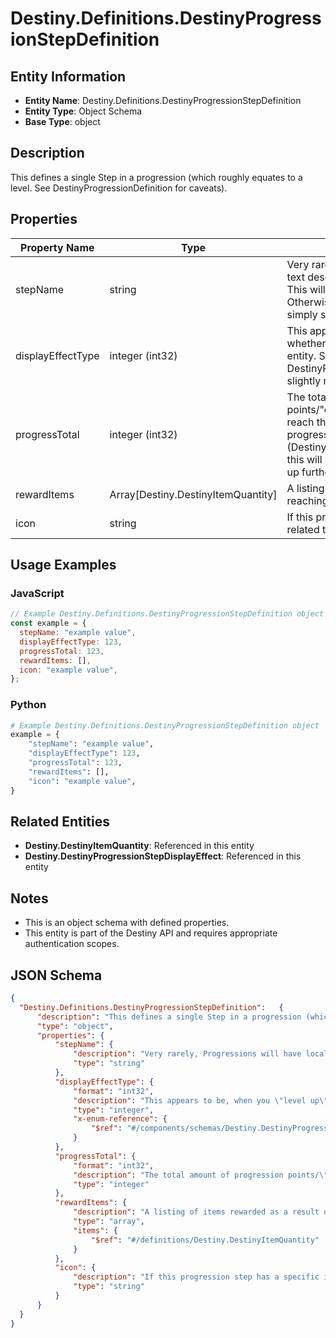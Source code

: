 # Destiny.Definitions.DestinyProgressionStepDefinition

## Entity Information
- **Entity Name**: Destiny.Definitions.DestinyProgressionStepDefinition
- **Entity Type**: Object Schema
- **Base Type**: object

## Description
This defines a single Step in a progression (which roughly equates to a level. See DestinyProgressionDefinition for caveats).

## Properties

| Property Name | Type | Description | Required |
|---------------|------|-------------|----------|
| stepName | string | Very rarely, Progressions will have localized text describing the Level of the progression. This will be that localized text, if it exists. Otherwise, the standard appears to be to simply show the level numerically. | No |
| displayEffectType | integer (int32) | This appears to be, when you "level up", whether a visual effect will display and on what entity. See DestinyProgressionStepDisplayEffect for slightly more info. | No |
| progressTotal | integer (int32) | The total amount of progression points/"experience" you will need to initially reach this step. If this is the last step and the progression is repeating indefinitely (DestinyProgressionDefinition.repeatLastStep), this will also be the progress needed to level it up further by repeating this step again. | No |
| rewardItems | Array[Destiny.DestinyItemQuantity] | A listing of items rewarded as a result of reaching this level. | No |
| icon | string | If this progression step has a specific icon related to it, this is the icon to show. | No |

## Usage Examples

### JavaScript
```javascript
// Example Destiny.Definitions.DestinyProgressionStepDefinition object
const example = {
  stepName: "example value",
  displayEffectType: 123,
  progressTotal: 123,
  rewardItems: [],
  icon: "example value",
};
```

### Python
```python
# Example Destiny.Definitions.DestinyProgressionStepDefinition object
example = {
    "stepName": "example value",
    "displayEffectType": 123,
    "progressTotal": 123,
    "rewardItems": [],
    "icon": "example value",
}
```

## Related Entities
- **Destiny.DestinyItemQuantity**: Referenced in this entity
- **Destiny.DestinyProgressionStepDisplayEffect**: Referenced in this entity

## Notes
- This is an object schema with defined properties.
- This entity is part of the Destiny API and requires appropriate authentication scopes.

## JSON Schema
```json
{
  "Destiny.Definitions.DestinyProgressionStepDefinition":   {
      "description": "This defines a single Step in a progression (which roughly equates to a level. See DestinyProgressionDefinition for caveats).",
      "type": "object",
      "properties": {
          "stepName": {
              "description": "Very rarely, Progressions will have localized text describing the Level of the progression. This will be that localized text, if it exists. Otherwise, the standard appears to be to simply show the level numerically.",
              "type": "string"
          },
          "displayEffectType": {
              "format": "int32",
              "description": "This appears to be, when you \"level up\", whether a visual effect will display and on what entity. See DestinyProgressionStepDisplayEffect for slightly more info.",
              "type": "integer",
              "x-enum-reference": {
                  "$ref": "#/components/schemas/Destiny.DestinyProgressionStepDisplayEffect"
              }
          },
          "progressTotal": {
              "format": "int32",
              "description": "The total amount of progression points/\"experience\" you will need to initially reach this step. If this is the last step and the progression is repeating indefinitely (DestinyProgressionDefinition.repeatLastStep), this will also be the progress needed to level it up further by repeating this step again.",
              "type": "integer"
          },
          "rewardItems": {
              "description": "A listing of items rewarded as a result of reaching this level.",
              "type": "array",
              "items": {
                  "$ref": "#/definitions/Destiny.DestinyItemQuantity"
              }
          },
          "icon": {
              "description": "If this progression step has a specific icon related to it, this is the icon to show.",
              "type": "string"
          }
      }
  }
}
```
